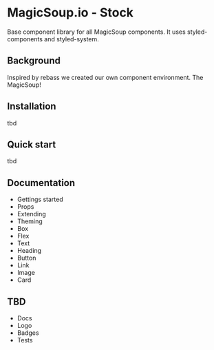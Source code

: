 # MagicSoup.io - Stock

Base component library for all MagicSoup components. It uses styled-components and styled-system.

## Background

Inspired by rebass we created our own component environment. The MagicSoup! 

## Installation
tbd

## Quick start
tbd

## Documentation

- Gettings started
- Props
- Extending
- Theming
- Box
- Flex
- Text
- Heading
- Button
- Link
- Image
- Card


## TBD
- Docs
- Logo
- Badges
- Tests
